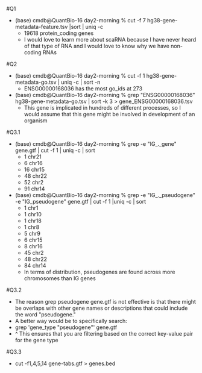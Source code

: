 #Q1
- (base) cmdb@QuantBio-16 day2-morning % cut -f 7 hg38-gene-metadata-feature.tsv |sort | uniq -c
    - 19618 protein_coding genes
    - I would love to learn more about scaRNA because I have never heard of that type of RNA and I would love to know why we have non-coding RNAs

#Q2
-  (base) cmdb@QuantBio-16 day2-morning % cut -f 1 hg38-gene-metadata-go.tsv | uniq -c | sort -n
    - ENSG00000168036 has the most go_ids at 273
- (base) cmdb@QuantBio-16 day2-morning % grep "ENSG00000168036" hg38-gene-metadata-go.tsv | sort -k 3 > gene_ENSG00000168036.tsv
    - This gene is implicated in hundreds of different processes, so I would assume that this gene might be involved in development of an organism

#Q3.1
- (base) cmdb@QuantBio-16 day2-morning % grep -e "IG_._gene" gene.gtf | cut -f 1 |   uniq -c | sort
    - 1 chr21
    - 6 chr16
    - 16 chr15
    - 48 chr22
    - 52 chr2
    - 91 chr14
- (base) cmdb@QuantBio-16 day2-morning % grep -e "IG_._pseudogene" -e "IG_pseudogene" gene.gtf | cut -f 1 |uniq -c | sort
    - 1 chr1
    - 1 chr10
    - 1 chr18
    - 1 chr8
    - 5 chr9
    - 6 chr15
    - 8 chr16
    - 45 chr2
    - 48 chr22
    - 84 chr14
    - In terms of distribution, pseudogenes are found across more chromosomes than IG genes

#Q3.2
- The reason grep pseudogene gene.gtf is not effective is that there might be overlaps with other gene names or descriptions that could include the word "pseudogene."
- A better way would be to specifically search:
- grep 'gene_type "pseudogene"' gene.gtf
- ^ This ensures that you are filtering based on the correct key-value pair for the gene type

#Q3.3
- cut -f1,4,5,14 gene-tabs.gtf > genes.bed